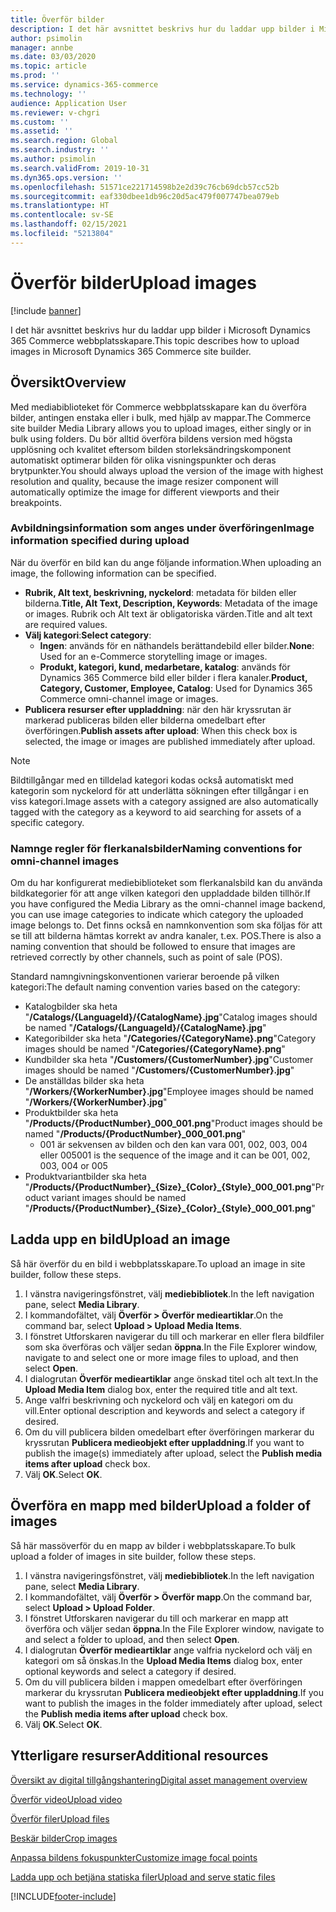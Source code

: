 ```yaml
---
title: Överför bilder
description: I det här avsnittet beskrivs hur du laddar upp bilder i Microsoft Dynamics 365 Commerce webbplatsskapare.
author: psimolin
manager: annbe
ms.date: 03/03/2020
ms.topic: article
ms.prod: ''
ms.service: dynamics-365-commerce
ms.technology: ''
audience: Application User
ms.reviewer: v-chgri
ms.custom: ''
ms.assetid: ''
ms.search.region: Global
ms.search.industry: ''
ms.author: psimolin
ms.search.validFrom: 2019-10-31
ms.dyn365.ops.version: ''
ms.openlocfilehash: 51571ce221714598b2e2d39c76cb69dcb57cc52b
ms.sourcegitcommit: eaf330dbee1db96c20d5ac479f007747bea079eb
ms.translationtype: HT
ms.contentlocale: sv-SE
ms.lasthandoff: 02/15/2021
ms.locfileid: "5213804"
---
```

# <a name="upload-images"></a><span data-ttu-id="28747-103">Överför bilder</span><span class="sxs-lookup"><span data-stu-id="28747-103">Upload images</span></span>

[!include [banner](includes/banner.md)]

<span data-ttu-id="28747-104">I det här avsnittet beskrivs hur du laddar upp bilder i Microsoft Dynamics 365 Commerce webbplatsskapare.</span><span class="sxs-lookup"><span data-stu-id="28747-104">This topic describes how to upload images in Microsoft Dynamics 365 Commerce site builder.</span></span>

## <a name="overview"></a><span data-ttu-id="28747-105">Översikt</span><span class="sxs-lookup"><span data-stu-id="28747-105">Overview</span></span>

<span data-ttu-id="28747-106">Med mediabiblioteket för Commerce webbplatsskapare kan du överföra bilder, antingen enstaka eller i bulk, med hjälp av mappar.</span><span class="sxs-lookup"><span data-stu-id="28747-106">The Commerce site builder Media Library allows you to upload images, either singly or in bulk using folders.</span></span> <span data-ttu-id="28747-107">Du bör alltid överföra bildens version med högsta upplösning och kvalitet eftersom bilden storleksändringskomponent automatiskt optimerar bilden för olika visningspunkter och deras brytpunkter.</span><span class="sxs-lookup"><span data-stu-id="28747-107">You should always upload the version of the image with highest resolution and quality, because the image resizer component will automatically optimize the image for different viewports and their breakpoints.</span></span>

### <a name="image-information-specified-during-upload"></a><span data-ttu-id="28747-108">Avbildningsinformation som anges under överföringen</span><span class="sxs-lookup"><span data-stu-id="28747-108">Image information specified during upload</span></span>

<span data-ttu-id="28747-109">När du överför en bild kan du ange följande information.</span><span class="sxs-lookup"><span data-stu-id="28747-109">When uploading an image, the following information can be specified.</span></span>

- <span data-ttu-id="28747-110">**Rubrik, Alt text, beskrivning, nyckelord**: metadata för bilden eller bilderna.</span><span class="sxs-lookup"><span data-stu-id="28747-110">**Title, Alt Text, Description, Keywords**: Metadata of the image or images.</span></span> <span data-ttu-id="28747-111">Rubrik och Alt text är obligatoriska värden.</span><span class="sxs-lookup"><span data-stu-id="28747-111">Title and alt text are required values.</span></span>
- <span data-ttu-id="28747-112">**Välj kategori**:</span><span class="sxs-lookup"><span data-stu-id="28747-112">**Select category**:</span></span>
    - <span data-ttu-id="28747-113">**Ingen**: används för en näthandels berättandebild eller bilder.</span><span class="sxs-lookup"><span data-stu-id="28747-113">**None**: Used for an e-Commerce storytelling image or images.</span></span>
    - <span data-ttu-id="28747-114">**Produkt, kategori, kund, medarbetare, katalog**: används för Dynamics 365 Commerce bild eller bilder i flera kanaler.</span><span class="sxs-lookup"><span data-stu-id="28747-114">**Product, Category, Customer, Employee, Catalog**: Used for Dynamics 365 Commerce omni-channel image or images.</span></span>
- <span data-ttu-id="28747-115">**Publicera resurser efter uppladdning**: när den här kryssrutan är markerad publiceras bilden eller bilderna omedelbart efter överföringen.</span><span class="sxs-lookup"><span data-stu-id="28747-115">**Publish assets after upload**: When this check box is selected, the image or images are published immediately after upload.</span></span>

> [!NOTE]
> <span data-ttu-id="28747-116">Bildtillgångar med en tilldelad kategori kodas också automatiskt med kategorin som nyckelord för att underlätta sökningen efter tillgångar i en viss kategori.</span><span class="sxs-lookup"><span data-stu-id="28747-116">Image assets with a category assigned are also automatically tagged with the category as a keyword to aid searching for assets of a specific category.</span></span>

### <a name="naming-conventions-for-omni-channel-images"></a><span data-ttu-id="28747-117">Namnge regler för flerkanalsbilder</span><span class="sxs-lookup"><span data-stu-id="28747-117">Naming conventions for omni-channel images</span></span> 

<span data-ttu-id="28747-118">Om du har konfigurerat mediebiblioteket som flerkanalsbild kan du använda bildkategorier för att ange vilken kategori den uppladdade bilden tillhör.</span><span class="sxs-lookup"><span data-stu-id="28747-118">If you have configured the Media Library as the omni-channel image backend, you can use image categories to indicate which category the uploaded image belongs to.</span></span> <span data-ttu-id="28747-119">Det finns också en namnkonvention som ska följas för att se till att bilderna hämtas korrekt av andra kanaler, t.ex. POS.</span><span class="sxs-lookup"><span data-stu-id="28747-119">There is also a naming convention that should be followed to ensure that images are retrieved correctly by other channels, such as point of sale (POS).</span></span>

<span data-ttu-id="28747-120">Standard namngivningskonventionen varierar beroende på vilken kategori:</span><span class="sxs-lookup"><span data-stu-id="28747-120">The default naming convention varies based on the category:</span></span>
- <span data-ttu-id="28747-121">Katalogbilder ska heta "**/Catalogs/\{LanguageId\}/\{CatalogName\}.jpg**"</span><span class="sxs-lookup"><span data-stu-id="28747-121">Catalog images should be named "**/Catalogs/\{LanguageId\}/\{CatalogName\}.jpg**"</span></span>
- <span data-ttu-id="28747-122">Kategoribilder ska heta "**/Categories/\{CategoryName\}.png**"</span><span class="sxs-lookup"><span data-stu-id="28747-122">Category images should be named "**/Categories/\{CategoryName\}.png**"</span></span>
- <span data-ttu-id="28747-123">Kundbilder ska heta "**/Customers/\{CustomerNumber\}.jpg**"</span><span class="sxs-lookup"><span data-stu-id="28747-123">Customer images should be named "**/Customers/\{CustomerNumber\}.jpg**"</span></span>
- <span data-ttu-id="28747-124">De anställdas bilder ska heta "**/Workers/\{WorkerNumber\}.jpg**"</span><span class="sxs-lookup"><span data-stu-id="28747-124">Employee images should be named "**/Workers/\{WorkerNumber\}.jpg**"</span></span>
- <span data-ttu-id="28747-125">Produktbilder ska heta "**/Products/\{ProductNumber\}_000_001.png**"</span><span class="sxs-lookup"><span data-stu-id="28747-125">Product images should be named "**/Products/\{ProductNumber\}_000_001.png**"</span></span>
    - <span data-ttu-id="28747-126">001 är sekvensen av bilden och den kan vara 001, 002, 003, 004 eller 005</span><span class="sxs-lookup"><span data-stu-id="28747-126">001 is the sequence of the image and it can be 001, 002, 003, 004 or 005</span></span>
- <span data-ttu-id="28747-127">Produktvariantbilder ska heta "**/Products/\{ProductNumber\}\_\{Size\}\_\{Color\}\_\{Style\}\_000_001.png**"</span><span class="sxs-lookup"><span data-stu-id="28747-127">Product variant images should be named "**/Products/\{ProductNumber\}\_\{Size\}\_\{Color\}\_\{Style\}\_000_001.png**"</span></span>

## <a name="upload-an-image"></a><span data-ttu-id="28747-128">Ladda upp en bild</span><span class="sxs-lookup"><span data-stu-id="28747-128">Upload an image</span></span>

<span data-ttu-id="28747-129">Så här överför du en bild i webbplatsskapare.</span><span class="sxs-lookup"><span data-stu-id="28747-129">To upload an image in site builder, follow these steps.</span></span>

1. <span data-ttu-id="28747-130">I vänstra navigeringsfönstret, välj **mediebibliotek**.</span><span class="sxs-lookup"><span data-stu-id="28747-130">In the left navigation pane, select **Media Library**.</span></span>
1. <span data-ttu-id="28747-131">I kommandofältet, välj **Överför \> Överför medieartiklar**.</span><span class="sxs-lookup"><span data-stu-id="28747-131">On the command bar, select **Upload \> Upload Media Items**.</span></span>
1. <span data-ttu-id="28747-132">I fönstret Utforskaren navigerar du till och markerar en eller flera bildfiler som ska överföras och väljer sedan **öppna**.</span><span class="sxs-lookup"><span data-stu-id="28747-132">In the File Explorer window, navigate to and select one or more image files to upload, and then select **Open**.</span></span>
1. <span data-ttu-id="28747-133">I dialogrutan **Överför medieartiklar** ange önskad titel och alt text.</span><span class="sxs-lookup"><span data-stu-id="28747-133">In the **Upload Media Item** dialog box, enter the required title and alt text.</span></span>
1. <span data-ttu-id="28747-134">Ange valfri beskrivning och nyckelord och välj en kategori om du vill.</span><span class="sxs-lookup"><span data-stu-id="28747-134">Enter optional description and keywords and select a category if desired.</span></span> 
1. <span data-ttu-id="28747-135">Om du vill publicera bilden omedelbart efter överföringen markerar du kryssrutan **Publicera medieobjekt efter uppladdning**.</span><span class="sxs-lookup"><span data-stu-id="28747-135">If you want to publish the image(s) immediately after upload, select the **Publish media items after upload** check box.</span></span>
1. <span data-ttu-id="28747-136">Välj **OK**.</span><span class="sxs-lookup"><span data-stu-id="28747-136">Select **OK**.</span></span>

## <a name="upload-a-folder-of-images"></a><span data-ttu-id="28747-137">Överföra en mapp med bilder</span><span class="sxs-lookup"><span data-stu-id="28747-137">Upload a folder of images</span></span>

<span data-ttu-id="28747-138">Så här massöverför du en mapp av bilder i webbplatsskapare.</span><span class="sxs-lookup"><span data-stu-id="28747-138">To bulk upload a folder of images in site builder, follow these steps.</span></span>

1. <span data-ttu-id="28747-139">I vänstra navigeringsfönstret, välj **mediebibliotek**.</span><span class="sxs-lookup"><span data-stu-id="28747-139">In the left navigation pane, select **Media Library**.</span></span>
1. <span data-ttu-id="28747-140">I kommandofältet, välj **Överför \> Överför mapp**.</span><span class="sxs-lookup"><span data-stu-id="28747-140">On the command bar, select **Upload \> Upload Folder**.</span></span>
1. <span data-ttu-id="28747-141">I fönstret Utforskaren navigerar du till och markerar en mapp att överföra och väljer sedan **öppna**.</span><span class="sxs-lookup"><span data-stu-id="28747-141">In the File Explorer window, navigate to and select a folder to upload, and then select **Open**.</span></span>
1. <span data-ttu-id="28747-142">I dialogrutan **Överför medieartiklar** ange valfria nyckelord och välj en kategori om så önskas.</span><span class="sxs-lookup"><span data-stu-id="28747-142">In the **Upload Media Items** dialog box, enter optional keywords and select a category if desired.</span></span> 
1. <span data-ttu-id="28747-143">Om du vill publicera bilden i mappen omedelbart efter överföringen markerar du kryssrutan **Publicera medieobjekt efter uppladdning**.</span><span class="sxs-lookup"><span data-stu-id="28747-143">If you want to publish the images in the folder immediately after upload, select the **Publish media items after upload** check box.</span></span>
1. <span data-ttu-id="28747-144">Välj **OK**.</span><span class="sxs-lookup"><span data-stu-id="28747-144">Select **OK**.</span></span>

## <a name="additional-resources"></a><span data-ttu-id="28747-145">Ytterligare resurser</span><span class="sxs-lookup"><span data-stu-id="28747-145">Additional resources</span></span>

[<span data-ttu-id="28747-146">Översikt av digital tillgångshantering</span><span class="sxs-lookup"><span data-stu-id="28747-146">Digital asset management overview</span></span>](dam-overview.md)

[<span data-ttu-id="28747-147">Överför video</span><span class="sxs-lookup"><span data-stu-id="28747-147">Upload video</span></span>](dam-upload-video.md)

[<span data-ttu-id="28747-148">Överför filer</span><span class="sxs-lookup"><span data-stu-id="28747-148">Upload files</span></span>](dam-upload-files.md)

[<span data-ttu-id="28747-149">Beskär bilder</span><span class="sxs-lookup"><span data-stu-id="28747-149">Crop images</span></span>](dam-crop-images.md)

[<span data-ttu-id="28747-150">Anpassa bildens fokuspunkter</span><span class="sxs-lookup"><span data-stu-id="28747-150">Customize image focal points</span></span>](dam-custom-focal-point.md)

[<span data-ttu-id="28747-151">Ladda upp och betjäna statiska filer</span><span class="sxs-lookup"><span data-stu-id="28747-151">Upload and serve static files</span></span>](upload-serve-static-files.md)


[!INCLUDE[footer-include](../includes/footer-banner.md)]